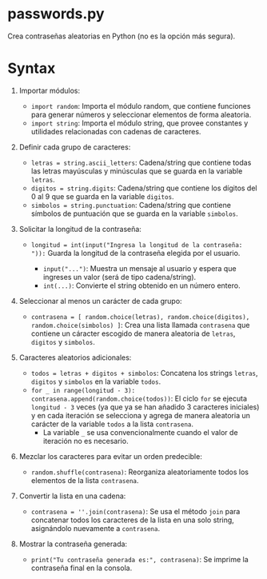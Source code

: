 # passwords.py
Crea contraseñas aleatorias en Python (no es la opción más segura).

# Syntax

1. Importar módulos:
    - `import random`: Importa el módulo random, que contiene funciones para generar números y seleccionar elementos de forma aleatoria.
    - `import string`: Importa el módulo string, que provee constantes y utilidades relacionadas con cadenas de caracteres.

2. Definir cada grupo de caracteres:
    - `letras = string.ascii_letters`: Cadena/string que contiene todas las letras mayúsculas y minúsculas que se guarda en la variable `letras`.
    - `digitos = string.digits`: Cadena/string que contiene los dígitos del 0 al 9 que se guarda en la variable `digitos`.
    - `simbolos = string.punctuation`: Cadena/string que contiene símbolos de puntuación que se guarda en la variable `simbolos`.

3. Solicitar la longitud de la contraseña:
    - `longitud = int(input("Ingresa la longitud de la contraseña: ")):` Guarda la longitud de la contraseña elegida por el usuario.
  
      - `input("...")`: Muestra un mensaje al usuario y espera que ingreses un valor (será de tipo cadena/string).
      - `int(...)`: Convierte el string obtenido en un número entero.

4. Seleccionar al menos un carácter de cada grupo:
    - `contrasena = [ random.choice(letras), random.choice(digitos), random.choice(simbolos) ]`: Crea una lista llamada `contrasena` que contiene un cáracter escogido de manera aleatoria de `letras`, `digitos` y `simbolos`.
  
5. Caracteres aleatorios adicionales:
    - `todos = letras + digitos + simbolos`: Concatena los strings `letras`, `digitos` y `simbolos` en la variable `todos`.
    - `for _ in range(longitud - 3): contrasena.append(random.choice(todos))`: El ciclo `for` se ejecuta `longitud - 3` veces (ya que ya se han añadido 3 caracteres iniciales) y en cada iteración se selecciona y agrega de manera aleatoria un carácter de la variable `todos` a la lista `contrasena`.
      - La variable `_` se usa convencionalmente cuando el valor de iteración no es necesario.
  
6. Mezclar los caracteres para evitar un orden predecible:
    - `random.shuffle(contrasena)`: Reorganiza aleatoriamente todos los elementos de la lista `contrasena`.
    
7. Convertir la lista en una cadena:
    - `contrasena = ''.join(contrasena)`: Se usa el método `join` para concatenar todos los caracteres de la lista en una solo string, asignándolo nuevamente a `contrasena`.
      
8. Mostrar la contraseña generada:
    - `print("Tu contraseña generada es:", contrasena)`: Se imprime la contraseña final en la consola.

